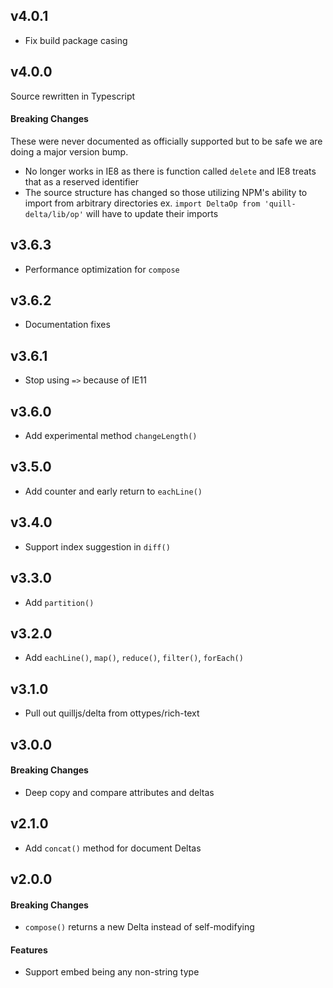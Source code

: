 ## v4.0.1

- Fix build package casing

## v4.0.0

Source rewritten in Typescript

#### Breaking Changes

These were never documented as officially supported but to be safe we are doing a major version bump.

- No longer works in IE8 as there is function called `delete` and IE8 treats that as a reserved identifier
- The source structure has changed so those utilizing NPM's ability to import from arbitrary directories ex. `import DeltaOp from 'quill-delta/lib/op'` will have to update their imports

## v3.6.3

- Performance optimization for `compose`

## v3.6.2

- Documentation fixes

## v3.6.1

- Stop using `=>` because of IE11

## v3.6.0

- Add experimental method `changeLength()`

## v3.5.0

- Add counter and early return to `eachLine()`

## v3.4.0

- Support index suggestion in `diff()`

## v3.3.0

- Add `partition()`

## v3.2.0

- Add `eachLine()`, `map()`, `reduce()`, `filter()`, `forEach()`

## v3.1.0

- Pull out quilljs/delta from ottypes/rich-text

## v3.0.0

#### Breaking Changes

- Deep copy and compare attributes and deltas

## v2.1.0

- Add `concat()` method for document Deltas

## v2.0.0

#### Breaking Changes

- `compose()` returns a new Delta instead of self-modifying

#### Features

- Support embed being any non-string type
